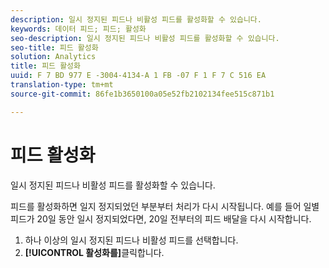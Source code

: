 ```yaml
---
description: 일시 정지된 피드나 비활성 피드를 활성화할 수 있습니다.
keywords: 데이터 피드; 피드; 활성화
seo-description: 일시 정지된 피드나 비활성 피드를 활성화할 수 있습니다.
seo-title: 피드 활성화
solution: Analytics
title: 피드 활성화
uuid: F 7 BD 977 E -3004-4134-A 1 FB -07 F 1 F 7 C 516 EA
translation-type: tm+mt
source-git-commit: 86fe1b3650100a05e52fb2102134fee515c871b1

---
```



# 피드 활성화

일시 정지된 피드나 비활성 피드를 활성화할 수 있습니다.

피드를 활성화하면 일지 정지되었던 부분부터 처리가 다시 시작됩니다. 예를 들어 일별 피드가 20일 동안 일시 정지되었다면, 20일 전부터의 피드 배달을 다시 시작합니다.

1. 하나 이상의 일시 정지된 피드나 비활성 피드를 선택합니다.
1. **[!UICONTROL 활성화를]**&#x200B;클릭합니다.